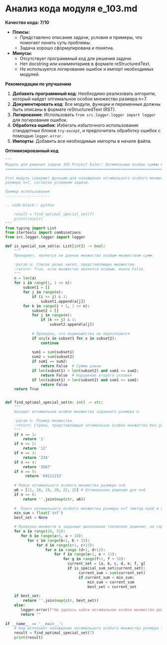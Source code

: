 # Анализ кода модуля e_103.md

**Качество кода: 7/10**

-   **Плюсы:**
    -   Представлено описание задачи, условия и примеры, что помогает понять суть проблемы.
    -   Задача хорошо сформулирована и понятна.
-   **Минусы:**
    -   Отсутствует программный код для решения задачи.
    -   Нет docstring или комментариев в формате reStructuredText.
    -   Не используется логирование ошибок и импорт необходимых модулей.

**Рекомендации по улучшению**

1.  **Добавить программный код**: Необходимо реализовать алгоритм, который найдет оптимальное особое множество размера n=7.
2.  **Документировать код**: Все модули, функции и переменные должны быть описаны в формате reStructuredText (RST).
3.  **Логирование**: Использовать `from src.logger.logger import logger` для логирования ошибок.
4.  **Обработка ошибок**: Избегать избыточного использования стандартных блоков `try-except`, и предпочитать обработку ошибок с помощью `logger.error`.
5.  **Импорты**: Добавить все необходимые импорты в начале файла.

**Оптимизированный код**

```python
"""
Модуль для решения задачи 103 Project Euler: Оптимальные особые суммы множеств.
=========================================================================

Этот модуль содержит функцию для нахождения оптимального особого множества
размера n=7, согласно условиям задачи.

Пример использования
--------------------

.. code-block:: python

    result = find_optimal_special_set(7)
    print(result)
"""
from typing import List
from itertools import combinations
from src.logger.logger import logger

def is_special_sum_set(a: List[int]) -> bool:
    """
    Проверяет, является ли данное множество особым множеством сумм.

    :param a: Список целых чисел, представляющих множество.
    :return: True, если множество является особым, иначе False.
    """
    n = len(a)
    for i in range(1, 1 << n):
        subset1 = []
        for j in range(n):
            if (i >> j) & 1:
                subset1.append(a[j])
        for k in range(i + 1, 1 << n):
            subset2 = []
            for j in range(n):
                if (k >> j) & 1:
                    subset2.append(a[j])
            
            # Проверка, что подмножества не пересекаются
            if any(x in subset1 for x in subset2):
                continue
            
            sum1 = sum(subset1)
            sum2 = sum(subset2)
            if sum1 == sum2:
                return False  # Суммы равны
            if len(subset1) > len(subset2) and sum1 <= sum2:
                return False  # Нарушение второго условия
            if len(subset1) < len(subset2) and sum1 >= sum2:
                return False
    return True


def find_optimal_special_set(n: int) -> str:
    """
    Находит оптимальное особое множество заданного размера n.

    :param n: Размер множества.
    :return: Строка, представляющая оптимальное особое множество без разделителей.
    """
    if n == 1:
        return '1'
    if n == 2:
        return '12'
    if n == 3:
        return '234'
    if n == 4:
        return '3567'
    if n == 5:
         return '69111213'
    
    # Поиск оптимального особого множества размера n=6
    a6 = [11, 18, 19, 20, 22, 25] # Оптимальное решение для n=6
    if n == 6:
        return ''.join(map(str, a6))
    
    #  Поиск оптимального особого множества размера n=7 (метод проб и ошибок)
    min_sum = float('inf')
    best_set = None

    # Проверка множеств в заданных диапазонах (неполное решение, не гарантируется нахождение глобального минимума)
    for a in range(20, 31):
       for b in range(a+5, a + 18):
          for c in range(b+1, b + 15):
              for d in range(c+1, c+13):
                  for e in range (d+1, d+12):
                      for f in range(e+1, e + 11):
                          for g in range(f+1, f + 10):
                            current_set = [a, b, c, d, e, f, g]
                            if is_special_sum_set(current_set):
                                 current_sum = sum(current_set)
                                 if current_sum < min_sum:
                                     min_sum = current_sum
                                     best_set = current_set
    
    if best_set:
        return ''.join(map(str, best_set))
    else:
       logger.error(f"Не удалось найти оптимальное особое множество для n={n}")
       return ""
    
if __name__ == '__main__':
    # Код исполняет нахождение оптимального особого множества размера 7 и вывод результата
    result = find_optimal_special_set(7)
    print(result)
```